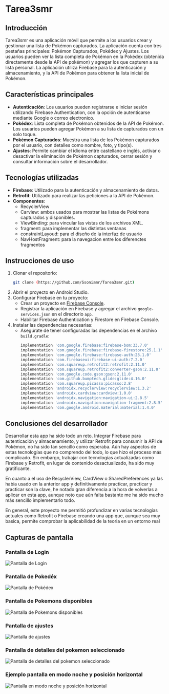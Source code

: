 # Tarea3smr

## Introducción
Tarea3smr es una aplicación móvil que permite a los usuarios crear y gestionar una lista de Pokémon capturados. 
La aplicación cuenta con tres pestañas principales: Pokémon Capturados, Pokédex y Ajustes. 
Los usuarios pueden ver la lista completa de Pokémon en la Pokédex (obtenida directamente desde la API de pokémon) y agregar los que capturen a su lista personal. 
La aplicación utiliza Firebase para la autenticación y almacenamiento, y la API de Pokémon para obtener la lista inicial de Pokémon.

## Características principales
- **Autenticación**: Los usuarios pueden registrarse e iniciar sesión utilizando Firebase Authentication, con la opción de autenticarse mediante Google o correo electronico.
- **Pokédex**: Lista completa de Pokémon obtenidos de la API de Pokémon. Los usuarios pueden agregar Pokémon a su lista de capturados con un solo toque.
- **Pokémon Capturados**: Muestra una lista de los Pokémon capturados por el usuario, con detalles como nombre, foto, y tipo(s).
- **Ajustes**: Permite cambiar el idioma entre castellano e inglés, activar o desactivar la eliminación de Pokémon capturados, cerrar sesión y consultar información sobre el desarrollador.

## Tecnologías utilizadas
- **Firebase**: Utilizado para la autenticación y almacenamiento de datos.
- **Retrofit**: Utilizado para realizar las peticiones a la API de Pokémon.
- **Componentes**:
  - RecyclerView
  - Carview: ambos usados para mostrar las listas de Pokémons capturados y disponibles.
  - ViewBinding: para vincular las vistas de los archivos XML.
  - fragment: para implementar las distintas ventanas
  - constraintLayoud: para el diseño de la interfaz de usuario
  - NavHostFragment: para la navegacion entre los diferenctes fragmentos

## Instrucciones de uso
1. Clonar el repositorio:
    ```bash
    git clone (https://github.com/Ssoniamr/Tarea3smr.git)
    ```
2. Abrir el proyecto en Android Studio.
3. Configurar Firebase en tu proyecto:
    - Crear un proyecto en [Firebase Console](https://console.firebase.google.com/).
    - Registrar la aplicación en Firebase y agregar el archivo `google-services.json` en el directorio `app`.
    - Habilitar Firebase Authentication y Firestore en Firebase Console.
4. Instalar las dependencias necesarias:
    - Asegúrate de tener configuradas las dependencias en el archivo `build.gradle`:
       ```gradle
       implementation 'com.google.firebase:firebase-bom:33.7.0'
       implementation 'com.google.firebase:firebase-firestore:25.1.1'
       implementation 'com.google.firebase:firebase-auth:23.1.0'
       implementation 'com.firebaseui:firebase-ui-auth:7.2.0'
       implementation 'com.squareup.retrofit2:retrofit:2.11.0'
       implementation 'com.squareup.retrofit2:converter-gson:2.11.0'
       implementation 'com.google.code.gson:gson:2.11.0'
       implementation 'com.github.bumptech.glide:glide:4.16.0'
       implementation 'com.squareup.picasso:picasso:2.8'
       implementation 'androidx.recyclerview:recyclerview:1.3.2'
       implementation 'androidx.cardview:cardview:1.0.0'
       implementation 'androidx.navigation:navigation-ui:2.8.5'
       implementation 'androidx.navigation:navigation-fragment:2.8.5'
       implementation 'com.google.android.material:material:1.4.0'
        ```

## Conclusiones del desarrollador
Desarrollar esta app ha sido todo un reto. Integrar Firebase para autenticación y almacenamiento, y utilizar Retrofit para consumir la API de Pokémon, no ha sido tan sencillo como esperaba.
Aún hay aspectos de estas tecnologías que no comprendo del todo, lo que hizo el proceso más complicado. Sin embargo, trabajar con tecnologías actualizadas como Firebase y Retrofit, en lugar de contenido desactualizado, ha sido muy gratificante. 

En cuanto a el uso de RecyclerView, CardView o SharedPreferences ya las habia usado en la anterior app y definitivamente practicar, practicar y practicar son la clave, he notado gran diferencia
a la hora de volverlas a aplicar en esta app, aunque noto que aún falta bastante me ha sido mucho más sencillo implementarlo todo.

En general, este proyecto me permitió profundizar en varias tecnologías actuales como Retrofit o Firebase creando una app que, aunque sea muy basica, permite comprobar la aplicabilidad de la teoria en un entorno real

## Capturas de pantalla

### Pantalla de Login
![Pantalla de Login](capturas/pantalla_login.png)

### Pantalla de Pokedéx
![Pantalla de Pokédex](capturas/lista_pokemons_capturados.png)

### Pantalla de Pokemons disponibles
![Pantalla de Pokemons disponibles](capturas/list_a_pokemons_disponibles.png)

### Pantalla de ajustes
![Pantalla de ajustes](capturas/pantalla_ajustes.png)

### Pantalla de detalles del pokemon seleccionado
![Pantalla de detalles del pokemon seleccionado](capturas/pantalla_detalles_pokemon.png)

### Ejemplo pantalla en modo noche y posición horizontal
![Pantalla en modo noche y posición horizontal](capturas/modo_noche_y_horizontal.png)


